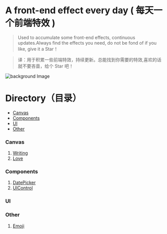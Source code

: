 # A front-end effect every day ( 每天一个前端特效 )
> Used to accumulate some front-end effects, continuous updates.Always find the effects you need, do not be fond of if you like, give it a Star！

> 译：用于积累一些前端特效，持续更新。总能找到你需要的特效,喜欢的话就不要吝啬，给个 Star 吧！

![background Image](https://github.com/SilenceHVK/Articles/raw/master/assets/images/bgImages/bg1.jpg)

# Directory（目录）
- [Canvas](#canvas)
- [Components](#components)
- [UI](#ui)
- [Other](#other)

### Canvas
1. [Writing](https://htmlpreview.github.io/?https://github.com/SilenceHVK/FrontUI/blob/master/Canvas/Writing/index.html)
2. [Love](https://htmlpreview.github.io/?https://github.com/SilenceHVK/FrontUI/blob/master/Canvas/Love/index.html)

### Components
1. [DatePicker](https://htmlpreview.github.io/?https://github.com/SilenceHVK/FrontUI/blob/master/Component/DatePicker/index.html)
2. [UIControl](https://htmlpreview.github.io/?https://github.com/SilenceHVK/FrontUI/blob/master/Component/UIControl/index.html)
### UI
### Other
1. [Emoji](https://htmlpreview.github.io/?https://github.com/SilenceHVK/FrontUI/blob/master/Other/Emoji/index.html)